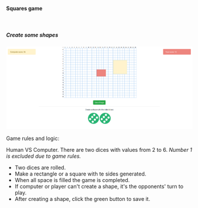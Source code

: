 <h4>Squares game</h4>
<br>
<h5>Create some shapes</h5>

![](screens/home.png)

<p>Game rules and logic:</p>
<p>
	Human VS Computer. There are two dices with values from 2 to 6. <i>Number 1 is excluded due to game rules.</i>

</p>
<ul>
	<li>Two dices are rolled.</li>
	<li>Make a rectangle or a square with te sides generated.</li>
	<li>When all space is filled the game is completed.</li>
	<li>If computer or player can't create a shape, it's the opponents' turn to play.</li>
	<li>After creating a shape, click the green button to save it.</li>
</ul>